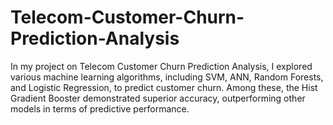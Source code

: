 # Telecom-Customer-Churn-Prediction-Analysis
In my project on Telecom Customer Churn Prediction Analysis, I explored various machine learning algorithms, including SVM, ANN, Random Forests, and Logistic Regression, to predict customer churn. Among these, the Hist Gradient Booster demonstrated superior accuracy, outperforming other models in terms of predictive performance.
